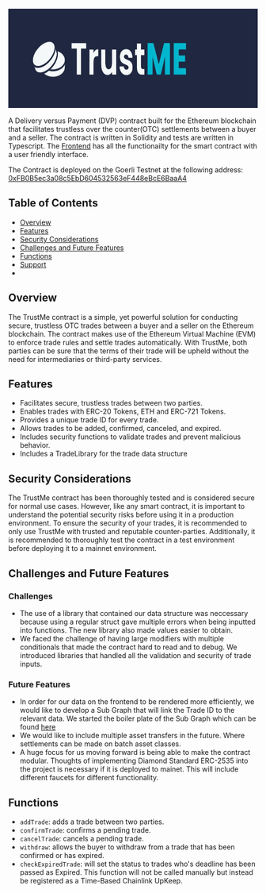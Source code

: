 <p align="center">
  <img src="./public/Logo.jpeg" height="200px" width="100%">
</p>

A Delivery versus Payment (DVP) contract built for the Ethereum blockchain that facilitates trustless over the counter(OTC) settlements between a buyer and a seller. The contract is written in Solidity and tests are written in Typescript.
The [Frontend](https://github.com/mengiefen/TrustMe-Settlements) has all the functionailty for the smart contract with a user friendly interface.

The Contract is deployed on the Goerli Testnet at the following address: [0xFB0B5ec3a08c5EbD604532563eF448eBcE6BaaA4](https://goerli.etherscan.io/address/0xFB0B5ec3a08c5EbD604532563eF448eBcE6BaaA4)

## Table of Contents

-   [Overview](#overview)
-   [Features](#features)
-   [Security Considerations](#security-considerations)
-   [Challenges and Future Features](#challenges-and-future-features)
-   [Functions](#functions)
-   [Support](#Support)
-

## Overview

The TrustMe contract is a simple, yet powerful solution for conducting secure, trustless OTC trades between a buyer and a seller on the Ethereum blockchain. The contract makes use of the Ethereum Virtual Machine (EVM) to enforce trade rules and settle trades automatically. With TrustMe, both parties can be sure that the terms of their trade will be upheld without the need for intermediaries or third-party services.

## Features

-   Facilitates secure, trustless trades between two parties.
-   Enables trades with ERC-20 Tokens, ETH and ERC-721 Tokens.
-   Provides a unique trade ID for every trade.
-   Allows trades to be added, confirmed, canceled, and expired.
-   Includes security functions to validate trades and prevent malicious behavior.
-   Includes a TradeLibrary for the trade data structure

## Security Considerations

The TrustMe contract has been thoroughly tested and is considered secure for normal use cases. However, like any smart contract, it is important to understand the potential security risks before using it in a production environment. To ensure the security of your trades, it is recommended to only use TrustMe with trusted and reputable counter-parties. Additionally, it is recommended to thoroughly test the contract in a test environment before deploying it to a mainnet environment.

## Challenges and Future Features

### Challenges

-   The use of a library that contained our data structure was neccessary because using a regular struct gave multiple errors when being inputted into functions. The new library also made values easier to obtain.
-   We faced the challenge of having large modifiers with multiple conditionals that made the contract hard to read and to debug. We introduced libraries that handled all the validation and security of trade inputs.

### Future Features

-   In order for our data on the frontend to be rendered more efficiently, we would like to develop a Sub Graph that will link the Trade ID to the relevant data. We started the boiler plate of the Sub Graph which can be found [here](https://github.com/pokhrelanmol/trustme-subgraph)
-   We would like to include multiple asset transfers in the future. Where settlements can be made on batch asset classes.
-   A huge focus for us moving forward is being able to make the contract modular. Thoughts of implementing Diamond Standard ERC-2535 into the project is necessary if it is deployed to mainet. This will include different faucets for different functionality.

## Functions

-   `addTrade`: adds a trade between two parties.
-   `confirmTrade`: confirms a pending trade.
-   `cancelTrade`: cancels a pending trade.
-   `withdraw`: allows the buyer to withdraw from a trade that has been confirmed or has expired.
-   `checkExpiredTrade`: will set the status to trades who's deadline has been passed as Expired. This function will not be called manually but instead be registered as a Time-Based Chainlink UpKeep.

